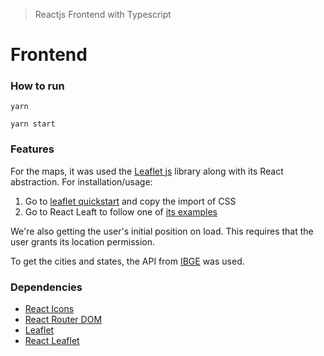 > Reactjs Frontend with Typescript

# Frontend




### How to run

```
yarn 

yarn start

```



### Features

For the maps, it was used the [Leaflet js](https://leafletjs.com/) library along with its React abstraction. For installation/usage:

1. Go to [leaflet quickstart](https://leafletjs.com/examples/quick-start/) and copy the import of CSS
2. Go to React Leaft to follow one of [its examples](https://react-leaflet.js.org/docs/en/examples)

We're also getting the user's initial position on load. This requires that the user grants its location permission.

To get the cities and states, the API from [IBGE](https://servicodados.ibge.gov.br/api/docs/localidades?versao=1) was used. 

### Dependencies

- [React Icons]()
- [React Router DOM]()
- [Leaflet](https://leafletjs.com/)
- [React Leaflet](https://react-leaflet.js.org/)